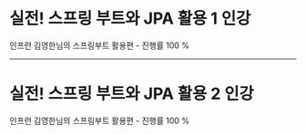 # 실전! 스프링 부트와 JPA 활용 1 인강


인프런 김영한님의 스프링부트 활용편 - 진행률 100 %

---

# 실전! 스프링 부트와 JPA 활용 2 인강

인프런 김영한님의 스프링부트 활용편 - 진행률 100 %
